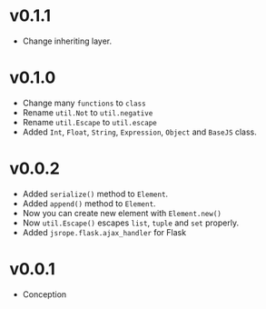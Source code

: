 # v0.1.1
- Change inheriting layer.

# v0.1.0
- Change many `functions` to `class`
- Rename `util.Not` to `util.negative`
- Rename `util.Escape` to `util.escape`
- Added `Int`, `Float`, `String`, `Expression`, `Object` and `BaseJS` class.

# v0.0.2
- Added `serialize()` method to `Element`.
- Added `append()` method to `Element`.
- Now you can create new element with `Element.new()`
- Now `util.Escape()` escapes `list`, `tuple` and `set` properly.
- Added `jsrope.flask.ajax_handler` for Flask

# v0.0.1
- Conception